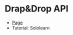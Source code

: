 # Drap&Drop API

- [Page](https://mikroffarad.github.io/workbench/tutorialProjects/sololearn/drag-n-drop/)
- Tutorial: Sololearn
